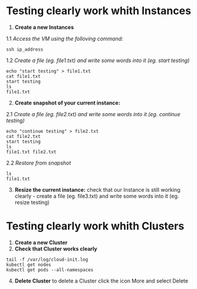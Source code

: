 # Testing clearly work whith Instances

1) **Create a new Instances**

1.1 *Access the VM using the folloving command:*

```
ssh ip_address
```   
1.2 *Create a file (eg. file1.txt) and write some words into it (eg. start testing)*

```
echo "start testing" > file1.txt
cat file1.txt
start testing
ls
file1.txt
```

2) **Create snapshot of your current instance:**

2.1 *Create a file (eg. file2.txt) and write some words into it (eg. continue testing)*    

```
echo "continue testing" > file2.txt
cat file2.txt
start testing
ls
file1.txt file2.txt
```

2.2 *Restore from snapshot*

```
ls
file1.txt 
```

3. **Resize the current instance:**
check that our Instance is still working clearly -  create a file (eg. file3.txt) and write some words into it (eg. resize testing)   

# Testing clearly work whith Clusters

1. **Create a new Cluster**
2. **Check that Cluster works clearly**
```
tail -f /var/log/cloud-init.log
kubectl get nodes 
kubectl get pods --all-namespaces
```

4. **Delete Cluster**
to delete a Cluster click the icon More and select Delete

